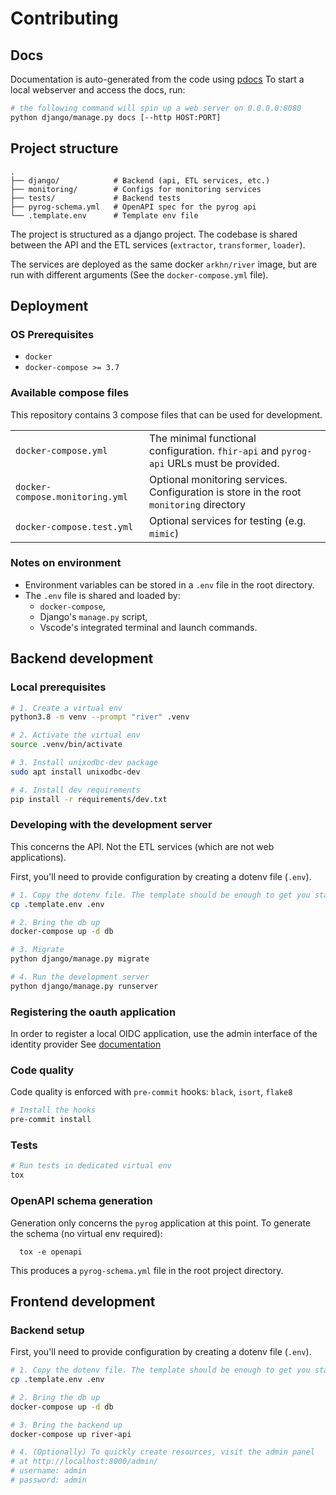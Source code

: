 # Contributing

## Docs

Documentation is auto-generated from the code using [pdocs](https://pdoc3.github.io/pdoc/)
To start a local webserver and access the docs, run:

```bash
# the following command will spin up a web server on 0.0.0.0:8080
python django/manage.py docs [--http HOST:PORT]
```

## Project structure

    .
    ├── django/            # Backend (api, ETL services, etc.)
    ├── monitoring/        # Configs for monitoring services
    ├── tests/             # Backend tests
    ├── pyrog-schema.yml   # OpenAPI spec for the pyrog api
    └── .template.env      # Template env file

The project is structured as a django project. The codebase is shared between the API and the ETL services (`extractor`, `transformer`, `loader`).

The services are deployed as the same docker `arkhn/river` image, but are run with different arguments (See the `docker-compose.yml` file).

## Deployment

### OS Prerequisites

- `docker`
- `docker-compose >= 3.7`

### Available compose files

This repository contains 3 compose files that can be used for development.

|                                 |                                                                                         |
| ------------------------------- | --------------------------------------------------------------------------------------- |
| `docker-compose.yml`            | The minimal functional configuration. `fhir-api` and `pyrog-api` URLs must be provided. |
| `docker-compose.monitoring.yml` | Optional monitoring services. Configuration is store in the root `monitoring` directory |
| `docker-compose.test.yml`       | Optional services for testing (e.g. `mimic`)                                            |

### Notes on environment

- Environment variables can be stored in a `.env` file in the root directory.
- The `.env` file is shared and loaded by:
  - `docker-compose`,
  - Django's `manage.py` script,
  - Vscode's integrated terminal and launch commands.

## Backend development

### Local prerequisites

```bash
# 1. Create a virtual env
python3.8 -m venv --prompt "river" .venv

# 2. Activate the virtual env
source .venv/bin/activate

# 3. Install unixodbc-dev package
sudo apt install unixodbc-dev

# 4. Install dev requirements
pip install -r requirements/dev.txt
```

### Developing with the development server

This concerns the API. Not the ETL services (which are not web applications).

First, you'll need to provide configuration by creating a dotenv file (`.env`).

```bash
# 1. Copy the dotenv file. The template should be enough to get you started.
cp .template.env .env

# 2. Bring the db up
docker-compose up -d db

# 3. Migrate
python django/manage.py migrate

# 4. Run the development server
python django/manage.py runserver
```

### Registering the oauth application

In order to register a local OIDC application, use the admin interface of the identity provider
See [documentation](https://github.com/arkhn/o-provider/blob/main/FAQ.md#comment-cr%C3%A9er-une-application-)

### Code quality

Code quality is enforced with `pre-commit` hooks: `black`, `isort`, `flake8`

```bash
# Install the hooks
pre-commit install
```

### Tests

```bash
# Run tests in dedicated virtual env
tox
```

### OpenAPI schema generation

Generation only concerns the `pyrog` application at this point. To generate the schema (no virtual env required):

      tox -e openapi

This produces a `pyrog-schema.yml` file in the root project directory.

## Frontend development

### Backend setup

First, you'll need to provide configuration by creating a dotenv file (`.env`).

```bash
# 1. Copy the dotenv file. The template should be enough to get you started.
cp .template.env .env

# 2. Bring the db up
docker-compose up -d db

# 3. Bring the backend up
docker-compose up river-api

# 4. (Optionally) To quickly create resources, visit the admin panel
# at http://localhost:8000/admin/
# username: admin
# password: admin
```
